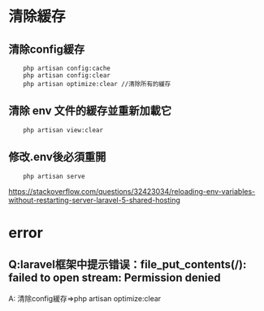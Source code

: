 # 清除緩存




## 清除config緩存
```
    php artisan config:cache
    php artisan config:clear
    php artisan optimize:clear //清除所有的緩存
```
[](https://stackoverflow.com/questions/41521837/laravel-5-3-clear-config-cache-in-shared-hosting)


## 清除 env 文件的緩存並重新加載它
```
    php artisan view:clear
```

## 修改.env後必須重開
```
    php artisan serve
```


https://stackoverflow.com/questions/32423034/reloading-env-variables-without-restarting-server-laravel-5-shared-hosting



# error

## Q:laravel框架中提示错误：file_put_contents(/): failed to open stream: Permission denied
A: 清除config緩存=>php artisan optimize:clear

